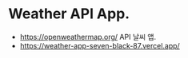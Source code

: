 # Weather API App.

- https://openweathermap.org/ API 날씨 앱.
- https://weather-app-seven-black-87.vercel.app/
